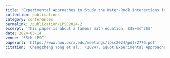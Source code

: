```yaml
---
title: "Experimental Approaches to Study the Water-Rock Interactions in Lunar Polar Region: The Preliminary Results"
collection: publications
category: conferences
permalink: /publication/LPSC2024-2
excerpt: 'This paper is about a famous math equation, $$E=mc^2$$'
date: 2024-03-14
venue: '55th LPSC'
paperurl: 'https://www.hou.usra.edu/meetings/lpsc2024/pdf/2776.pdf'
citation: 'Chengzheng Yong et al., (2024). &quot;Experimental Approaches to Study the Water-Rock Interactions in Lunar Polar Region: The Preliminary Results.&quot; <i>55th LPSC</i>. Abstract #2776.'
---
```


